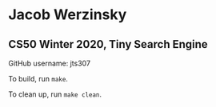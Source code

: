 # Jacob Werzinsky
## CS50 Winter 2020, Tiny Search Engine

GitHub username: jts307

To build, run `make`.

To clean up, run `make clean`.
